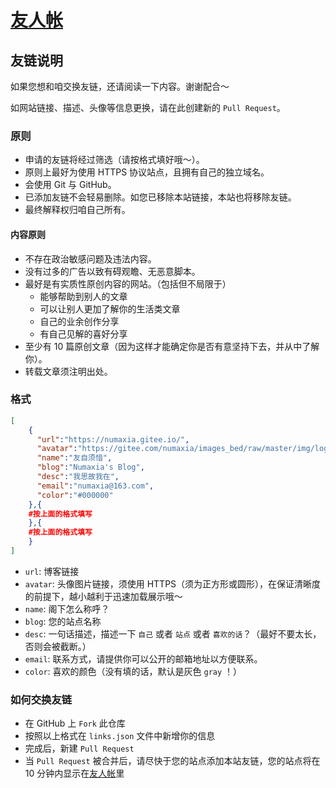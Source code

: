 # [友人帐](https://numaxia.gitee.io/links/)

## 友链说明

如果您想和咱交换友链，还请阅读一下内容。谢谢配合～

如网站链接、描述、头像等信息更换，请在此创建新的 `Pull Request`。

### 原则

- 申请的友链将经过筛选（请按格式填好哦～）。
- 原则上最好为使用 HTTPS 协议站点，且拥有自己的独立域名。
- 会使用 Git 与 GitHub。
- 已添加友链不会轻易删除。如您已移除本站链接，本站也将移除友链。
- 最终解释权归咱自己所有。

#### 内容原则

- 不存在政治敏感问题及违法内容。
- 没有过多的广告以致有碍观瞻、无恶意脚本。
- 最好是有实质性原创内容的网站。（包括但不局限于）
  - 能够帮助到别人的文章
  - 可以让别人更加了解你的生活类文章
  - 自己的业余创作分享
  - 有自己见解的喜好分享
- 至少有 10 篇原创文章（因为这样才能确定你是否有意坚持下去，并从中了解你）。
- 转载文章须注明出处。

### 格式

```json
[
    {
      "url":"https://numaxia.gitee.io/",
      "avatar":"https://gitee.com/numaxia/images_bed/raw/master/img/logo.png",
      "name":"友自须愔",
      "blog":"Numaxia's Blog",
      "desc":"我思故我在",
      "email":"numaxia@163.com",
      "color":"#000000"
    },{
    #按上面的格式填写
    },{
    #按上面的格式填写
    }
]
```

- `url`: 博客链接
- `avatar`: 头像图片链接，须使用 HTTPS（须为正方形或圆形），在保证清晰度的前提下，越小越利于迅速加载展示哦～
- `name`: 阁下怎么称呼？
- `blog`: 您的站点名称
- `desc`: 一句话描述，描述一下 `自己` 或者 `站点` 或者 `喜欢的话`？（最好不要太长，否则会被截断。）
- `email`: 联系方式，请提供你可以公开的邮箱地址以方便联系。
- `color`: 喜欢的颜色（没有填的话，默认是灰色 `gray` ！）

### 如何交换友链

- 在 GitHub 上 `Fork` 此仓库
- 按照以上格式在 `links.json` 文件中新增你的信息
- 完成后，新建 `Pull Request`
- 当 `Pull Request` 被合并后，请尽快于您的站点添加本站友链，您的站点将在 10 分钟内显示在[友人帐](https://numaxia.gitee.io/links/)里
